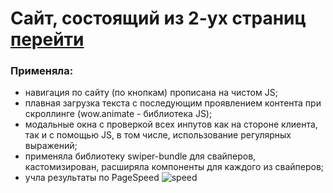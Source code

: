 # Сайт, состоящий из 2-ух страниц [перейти](https://karina088.github.io/lawyer_website/index.html)

### Применяла: 
- навигация по сайту (по кнопкам) прописана на чистом JS;
- плавная загрузка текста с последующим проявлением контента при скроллинге (wow.animate - библиотека JS);
- модальные окна с проверкой всех инпутов как на стороне клиента, так и с помощью JS, в том числе, использование регулярных выражений;
- применяла библиотеку swiper-bundle для свайперов, кастомизирован, расширяла компоненты для каждого из свайперов;
- учла результаты по PageSpeed ![speed](https://github.com/Karina088/lawyer_website/raw/master/github/pagespeed.png)
